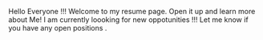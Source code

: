Hello Everyone !!!
Welcome to my resume page.
Open it up and learn more about Me!
I am currently loooking for new oppotunities !!!
Let me know if you have any open positions .